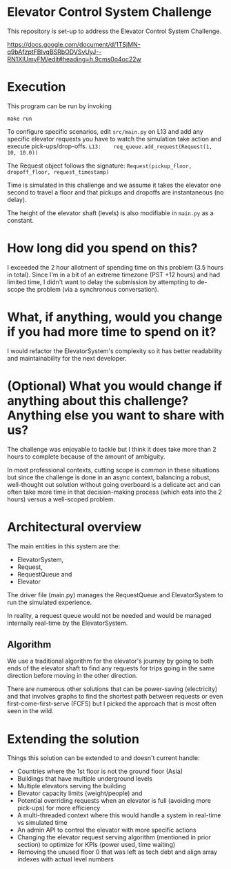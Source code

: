 # Elevator Control System Challenge
This repository is set-up to address the Elevator Control System Challenge.

https://docs.google.com/document/d/1TSjMN-q9bAfzptFBlvqBSRbODVSvUyJ--RN1XIUmyFM/edit#heading=h.9cms0o4oc22w

# Execution
This program can be run by invoking

`make run`

To configure specific scenarios, edit `src/main.py` on L13 and add any specific elevator requests you have
to watch the simulation take action and execute pick-ups/drop-offs.
`L13:    req_queue.add_request(Request(1, 10, 10.0))`

The Request object follows the signature:
`Request(pickup_floor, dropoff_floor, request_timestamp)`

Time is simulated in this challenge and we assume it takes the elevator one second to travel a floor and that
pickups and dropoffs are instantaneous (no delay).

The height of the elevator shaft (levels) is also modifiable in `main.py` as a constant.


# How long did you spend on this?
I exceeded the 2 hour allotment of spending time on this problem (3.5 hours in total). Since I'm in a bit of
an extreme timezone (PST +12 hours) and had limited time, I didn't want to delay the submission by attempting
to de-scope the problem (via a synchronous conversation).


# What, if anything, would you change if you had more time to spend on it?
I would refactor the ElevatorSystem's complexity so it has better readability and maintainability for the next
developer.


# (Optional) What you would change if anything about this challenge? Anything else you want to share with us?
The challenge was enjoyable to tackle but I think it does take more than 2 hours to complete because of the
amount of ambiguity.

In most professional contexts, cutting scope is common in these situations but since the
challenge is done in an async context, balancing a robust, well-thought out solution without going overboard
is a delicate act and can often take more time in that decision-making process (which eats into the 2 hours)
versus a well-scoped problem.


# Architectural overview
The main entities in this system are the:
- ElevatorSystem,
- Request,
- RequestQueue and
- Elevator

The driver file (main.py) manages the RequestQueue and ElevatorSystem to run the simulated experience.

In reality, a request queue would not be needed and would be managed internally real-time by the ElevatorSystem.

## Algorithm

We use a traditional algorithm for the elevator's journey by going to both ends of the elevator shaft to find
any requests for trips going in the same direction before moving in the other direction.

There are numerous other solutions that can be power-saving (electricity) and that involves graphs to find
the shortest path between requests or even first-come-first-serve (FCFS) but I picked the approach that is
most often seen in the wild.

# Extending the solution
Things this solution can be extended to and doesn't current handle:
 - Countries where the 1st floor is not the ground floor (Asia)
 - Buildings that have multiple underground levels
 - Multiple elevators serving the building
 - Elevator capacity limits (weight/people) and
 - Potential overriding requests when an elevator is full (avoiding more pick-ups) for more efficiency
 - A multi-threaded context where this would handle a system in real-time vs simulated time
 - An admin API to control the elevator with more specific actions
 - Changing the elevator request serving algorithm (mentioned in prior section) to optimize for KPIs (power used, time waiting)
 - Removing the unused floor 0 that was left as tech debt and align array indexes with actual level numbers